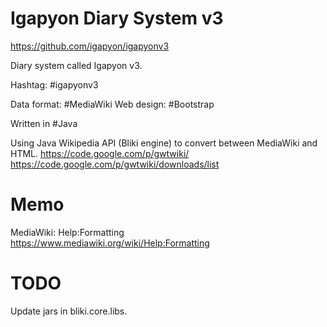 # Igapyon Diary System v3
https://github.com/igapyon/igapyonv3

Diary system called Igapyon v3.

Hashtag: #‎igapyonv3‬

Data format: ‪#‎MediaWiki
Web design: ‪#‎Bootstrap‬

Written in #‎Java

Using Java Wikipedia API (Bliki engine) to convert between MediaWiki and HTML. 
  https://code.google.com/p/gwtwiki/
  https://code.google.com/p/gwtwiki/downloads/list

# Memo
MediaWiki: Help:Formatting
  https://www.mediawiki.org/wiki/Help:Formatting
  


# TODO
Update jars in bliki.core.libs.